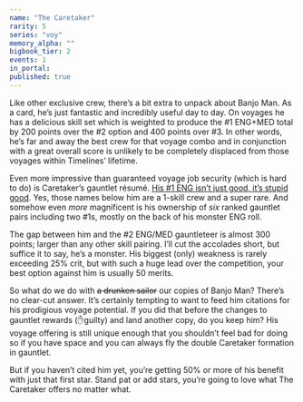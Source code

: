 ```yaml
---
name: "The Caretaker"
rarity: 5
series: "voy"
memory_alpha: ""
bigbook_tier: 2
events: 1
in_portal:
published: true
---
```


Like other exclusive crew, there’s a bit extra to unpack about Banjo Man. As a card, he’s just fantastic and incredibly useful day to day. On voyages he has a delicious skill set which is weighted to produce the #1 ENG+MED total by 200 points over the #2 option and 400 points over #3. In other words, he’s far and away the best crew for that voyage combo and in conjunction with a great overall score is unlikely to be completely displaced from those voyages within Timelines’ lifetime.

Even more impressive than guaranteed voyage job security (which is hard to do) is Caretaker’s gauntlet résumé. [His #1 ENG isn’t just good, it’s stupid good](https://i.imgur.com/FNPxIGY.png). Yes, those names below him are a 1-skill crew and a super rare. And somehow even *more* magnificent is his ownership of *six* ranked gauntlet pairs including two #1s, mostly on the back of his monster ENG roll.

The gap between him and the #2 ENG/MED gauntleteer is almost 300 points; larger than any other skill pairing. I’ll cut the accolades short, but suffice it to say, he’s a monster. His biggest (only) weakness is rarely exceeding 25% crit, but with such a huge lead over the competition, your best option against him is usually 50 merits.

So what do we do with ~~a drunken sailor~~ our copies of Banjo Man? There’s no clear-cut answer. It’s certainly tempting to want to feed him citations for his prodigious voyage potential. If you did that before the changes to gauntlet rewards (✋guilty) and land another copy, do you keep him? His voyage offering is still unique enough that you shouldn’t feel bad for doing so if you have space and you can always fly the double Caretaker formation in gauntlet.

But if you haven’t cited him yet, you’re getting 50% or more of his benefit with just that first star. Stand pat or add stars, you’re going to love what The Caretaker offers no matter what.